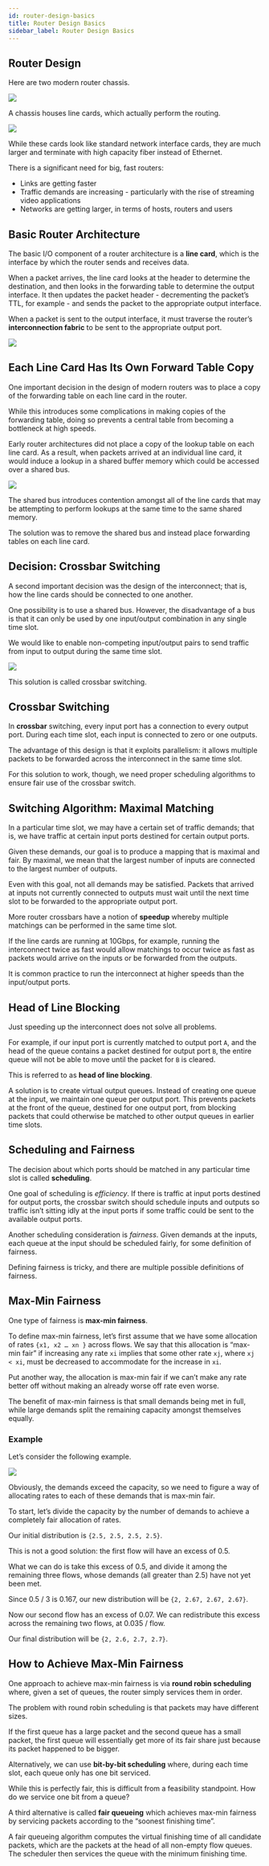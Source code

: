 ```yaml
---
id: router-design-basics
title: Router Design Basics
sidebar_label: Router Design Basics
---
```


## Router Design
Here are two modern router chassis.

![](assets/D2CB1400-70FD-42E7-89D4-EE5AD042B9EB.png)

A chassis houses line cards, which actually perform the routing.

![](assets/CC40D8FA-679D-4B72-A391-3D270081B272.png)

While these cards look like standard network interface cards, they are much larger and terminate with high capacity fiber instead of Ethernet.

There is a significant need for big, fast routers:
- Links are getting faster
- Traffic demands are increasing - particularly with the rise of streaming video applications
- Networks are getting larger, in terms of hosts, routers and users

## Basic Router Architecture
The basic I/O component of a router architecture is a **line card**, which is the interface by which the router sends and receives data.

When a packet arrives, the line card looks at the header to determine the destination, and then looks in the forwarding table to determine the output interface. It then updates the packet header - decrementing the packet’s TTL, for example - and sends the packet to the appropriate output interface.

When a packet is sent to the output interface, it must traverse the router’s **interconnection fabric** to be sent to the appropriate output port.

![](assets/4637A139-27A9-496A-BA0D-18EC3DF0CE11.png)

## Each Line Card Has Its Own Forward Table Copy
One important decision in the design of modern routers was to place a copy of the forwarding table on each line card in the router.

While this introduces some complications in making copies of the forwarding table, doing so prevents a central table from becoming a bottleneck at high speeds.

Early router architectures did not place a copy of the lookup table on each line card. As a result, when packets arrived at an individual line card, it would induce a lookup in a shared buffer memory which could be accessed over a shared bus.

![](assets/6A0B05D8-8AF8-4DC3-81F0-BD1036602D30.png)

The shared bus introduces contention amongst all of the line cards that may be attempting to perform lookups at the same time to the same shared memory.

The solution was to remove the shared bus and instead place forwarding tables on each line card.

## Decision: Crossbar Switching
A second important decision was the design of the interconnect; that is, how the line cards should be connected to one another.

One possibility is to use a shared bus. However, the disadvantage of a bus is that it can only be used by one input/output combination in any single time slot.

We would like to enable non-competing input/output pairs to send traffic from input to output during the same time slot.

![](assets/764E9042-C9C3-4261-9ECE-D45680FE0CD0.png)

This solution is called crossbar switching.

## Crossbar Switching
In **crossbar** switching, every input port has a connection to every output port. During each time slot, each input is connected to zero or one outputs.

The advantage of this design is that it exploits parallelism: it allows multiple packets to be forwarded across the interconnect in the same time slot.

For this solution to work, though, we need proper scheduling algorithms to ensure fair use of the crossbar switch.

## Switching Algorithm: Maximal Matching
In a particular time slot, we may have a certain set of traffic demands; that is, we have traffic at certain input ports destined for certain output ports.

Given these demands, our goal is to produce a mapping that is maximal and fair. By maximal, we mean that the largest number of inputs are connected to the largest number of outputs.

Even with this goal, not all demands may be satisfied. Packets that arrived at inputs not currently connected to outputs must wait until the next time slot to be forwarded to the appropriate output port.

More router crossbars have a notion of **speedup** whereby multiple matchings can be performed in the same time slot.

If the line cards are running at 10Gbps, for example, running the interconnect twice as fast would allow matchings to occur twice as fast as packets would arrive on the inputs or be forwarded from the outputs.

It is common practice to run the interconnect at higher speeds than the input/output ports.

## Head of Line Blocking
Just speeding up the interconnect does not solve all problems.

For example, if our input port is currently matched to output port `A`, and the head of the queue contains a packet destined for output port `B`, the entire queue will not be able to move until the packet for `B` is cleared.

This is referred to as **head of line blocking**.

A solution is to create virtual output queues. Instead of creating one queue at the input, we maintain one queue per output port. This prevents packets at the front of the queue, destined for one output port, from blocking packets that could otherwise be matched to other output queues in earlier time slots.

## Scheduling and Fairness
The decision about which ports should be matched in any particular time slot is called **scheduling**.

One goal of scheduling is *efficiency*. If there is traffic at input ports destined for output ports, the crossbar switch should schedule inputs and outputs so traffic isn’t sitting idly at the input ports if some traffic could be sent to the available output ports.

Another scheduling consideration is *fairness*. Given demands at the inputs, each queue at the input should be scheduled fairly, for some definition of fairness.

Defining fairness is tricky, and there are multiple possible definitions of fairness.

## Max-Min Fairness
One type of fairness is **max-min fairness**.

To define max-min fairness, let’s first assume that we have some allocation of rates `{x1, x2 … xn }` across flows. We say that this allocation is “max-min fair” if increasing any rate `xi` implies that some other rate `xj`, where `xj < xi`, must be decreased to accommodate for the increase in `xi`.

Put another way, the allocation is max-min fair if we can’t make any rate better off without making an already worse off rate even worse.

The benefit of max-min fairness is that small demands being met in full, while large demands split the remaining capacity amongst themselves equally.

### Example

Let’s consider the following example.

![](assets/DCB9D368-DB79-47C8-B281-70D3E9E3F99D.png)

Obviously, the demands exceed the capacity, so we need to figure a way of allocating rates to each of these demands that is max-min fair.

To start, let’s divide the capacity by the number of demands to achieve a completely fair allocation of rates.

Our initial distribution is `{2.5, 2.5, 2.5, 2.5}`.

This is not a good solution: the first flow will have an excess of 0.5.

What we can do is take this excess of 0.5, and divide it among the remaining three flows, whose demands (all greater than 2.5) have not yet been met.

Since 0.5 / 3 is 0.167, our new distribution will be `{2, 2.67, 2.67, 2.67}`.  

Now our second flow has an excess of 0.07. We can redistribute this excess across the remaining two flows, at 0.035 / flow.

Our final distribution will be `{2, 2.6, 2.7, 2.7}`.

## How to Achieve Max-Min Fairness
One approach to achieve max-min fairness is via **round robin scheduling** where, given a set of queues, the router simply services them in order.

The problem with round robin scheduling is that packets may have different sizes.

If the first queue has a large packet and the second queue has a small packet, the first queue will essentially get more of its fair share just because its packet happened to be bigger.

Alternatively, we can use **bit-by-bit scheduling** where, during each time slot, each queue only has one bit serviced.

While this is perfectly fair, this is difficult from a feasibility standpoint. How do we service one bit from a queue?

A third alternative is called **fair queueing** which achieves max-min fairness by servicing packets according to the “soonest finishing time”.

A fair queueing algorithm computes the virtual finishing time of all candidate packets, which are the packets at the head of all non-empty flow queues. The scheduler then services the queue with the minimum finishing time.
